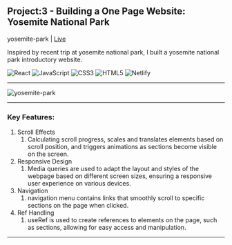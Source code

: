 ## Project:3 - Building a One Page Website: Yosemite National Park

yosemite-park | [Live](https://gyulizoeykim.com/)

Inspired by recent trip at yosemite national park, I built a yosemite national park introductory website.

![React](https://img.shields.io/badge/react-%2320232a.svg?style=for-the-badge&logo=react&logoColor=%2361DAFB)
![JavaScript](https://img.shields.io/badge/javascript-%23323330.svg?style=for-the-badge&logo=javascript&logoColor=%23F7DF1E)
![CSS3](https://img.shields.io/badge/css3-%231572B6.svg?style=for-the-badge&logo=css3&logoColor=white)
![HTML5](https://img.shields.io/badge/html5-%23E34F26.svg?style=for-the-badge&logo=html5&logoColor=white)
![Netlify](https://img.shields.io/badge/netlify-%23000000.svg?style=for-the-badge&logo=netlify&logoColor=#00C7B7)

---

![yosemite-park](https://github.com/gyuli-zoeykim/yosemite-park/assets/111097580/44e60b5f-2e08-4df9-b170-c5cc52db5a56)


---

### Key Features:

1. Scroll Effects
   1. Calculating scroll progress, scales and translates elements based on scroll position, and triggers animations as sections become visible on the screen.
1. Responsive Design
   1. Media queries are used to adapt the layout and styles of the webpage based on different screen sizes, ensuring a responsive user experience on various devices.
1. Navigation
   1. navigation menu contains links that smoothly scroll to specific sections on the page when clicked.
1. Ref Handling
   1. useRef is used to create references to elements on the page, such as sections, allowing for easy access and manipulation.

---
